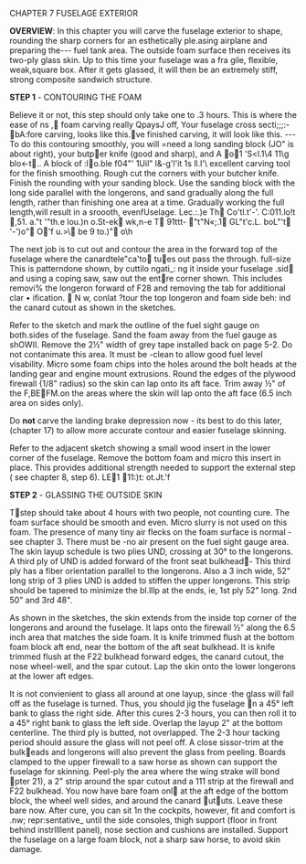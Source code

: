 CHAPTER 7 
FUSELAGE EXTERIOR 

**OVERVIEW**: In this chapter you will carve 
the fuselage exterior to shape, rounding 
the sharp corners for an esthetically 
ple.asing airplane and preparing the---
fuel tank area. The outside foam surface then receives its two-ply glass skin. 
Up to this time your fuselage was a fra­
gile, flexible, weak,square box. After 
it gets glassed, it will then be an extreme­ly stiff, strong composite sandwich struc­ture. 

**STEP 1** - CONTOURING THE FOAM

Believe it or not, this step should only take one to .3 hours. This is where the ease of ns ,􀀁 foam carving really QpaysJ off, Your fuselage cross secti;;;:-􀀐bA:fore carving, looks like this.􀀘ve finished carving, it will look like this. --- To do this contouring smoothly, you will =need a long sanding block (JO" is about right), your butp􀂱er knife (good and sharp), and A 􀂳o􀂵1 'S<l.1\4 11\g blo<-t􀃀.. A block of \:l􀀤o.ble f04"' 1Uil" l&-g'l'it 1s ll.l'\ excellent carving tool for the finish smoothing. Rough cut the corners with your butcher knife. Finish the rounding with your sanding block. Use the sanding block with the long side parallel with the longerons, and sand gradually along the full length, rather than finishing one area at a time. Gradually working the full length,will result in a sroooth, evenfUselage. Lec.:.\)e Th􀀼 Co'tl\.t'\-'. C:011.lo\!t 􀃙,51. a."t '"th.e lou.)n o.St-ek􀁁 wk,n-e T􀁆 91ttt\- 􀁊"t"N«;.1􀁏 GL"t'c.L. boL"'t􀁘 '-')o"􀁜 O􀃦'f u.>\􀃪 be 9 to\.)"􀃰 o\h 

The next job is to cut out and contour the area in the forward top of the fuse­lage where the canardtele"ca'to􀁶 tu􀁷es out pass the through. full-size This is patterndone shown, by cuttilo ngati_: ng it inside your fuselage .sid􀄅 and using a coping saw, saw out the ent􀁾re corner shown. This includes removi% the longe­ron forward of F28 and removing the tab for additional clar • ification. 􀂈 N w, conlat ?tour the top longeron and foam side beh: ind the canard cutout as shown in the sketches. 

Refer to the sketch and mark the outline of the fuel sight gauge on both.sides of the fuselage. Sand the foam away from the fuel gauge as shOWII. Remove the 2½" width of grey tape installed back on page 5-2. Do not contanimate this area. It must be -clean to allow good fuel level visability. Micro some foam chips into the holes around the bolt heads at the landing gear and engine mount extrusions. Round the edges of the plywood firewall {1/8" radius) so the skin can lap onto its aft face. Trim away ½" of the F,BE􀁔FM.on the areas where the skin will lap onto the aft face (6.5 inch area on sides only). 

Do **not** carve the landing brake depression now - its best to do this later, (chapter 17) to allow more accurate contour and easier fuselage skinning. 

Refer to the adjacent sketch showing a small wood insert in the lower corner of the fuselage. Remove the bottom foam and micro this insert in place. This provides additional strength needed to support the external step ( see chapter 8, step 6). LE􀁝1 􀀂11:)t: ot.Jt.'f 

**STEP 2** - GLASSING THE OUTSIDE SKIN

T􀁤step should take about 4 hours with two people, not counting cure. The foam surface should be smooth and even. Micro slurry is not used on this foam. The presence of many tiny air flecks on the foam surface is normal - see chapter 3. There must be -no air present on the fuel sight gauge area. The skin layup schedule is two plies UND, crossing at 30° to the longerons. A third ply of UND is added forward of the front seat bulkhead􀁰- This third ply has a fiber orientation parallel to the longerons. Also a 3 inch wide, 52" long strip of 3 plies UND is added to stiffen the upper longerons. This strip should be tapered to minimize the bl.lllp at the ends, ie, 1st ply 52" long. 2nd 50" and 3rd 48". 

As shown in the sketches, the skin extends from the inside top corner of the longerons and around the fuselage. It laps onto the firewall ½" along the 6.5 inch area that matches the side foam. It is knife trimmed flush at the bottom foam block aft end, near the bottom of the aft seat bulkhead. It is knife trimmed flush at the F22 bulkhead forward edges, the canard cutout, the nose wheel-well, and the spar cutout. Lap the skin onto the lower longerons at the lower aft edges. 

It is not convienient to glass all around at one layup, since ·the glass will fall off as the fuselage is turned. Thus, you should jig the fuselage 􀀕n a 45° left bank to glass the right side. After this cures 2-3 hours, you can then roll it to a 45° right bank to glass the left side. Overlap the layup 2" at the bottom centerline. The third ply is butted, not overlapped. The 2-3 hour tacking period should assure the glass will not peel off. A close sissor-trim at the bulk􀂸eads and longerons will also prevent the glass from peeling. Boards clamped to the upper firewall to a saw horse as shown can support the fuselage for skinning. Peel-ply the area where the wing strake will bond 􀂻pter 21), a 2" strip around the spar cutout and a 111 strip at the firewall and F22 bulkhead. You now have bare foam onl􀂽 at the aft edge of the bottom block, the wheel well sides, and around the canard 􀂾ut􀂿uts. Leave these bare now. After cure, you can sit 1n the cockpits, however, fit and comfort is .nw; repr:sentative_ until the side consoles, thigh support (floor in front behind instrllllent panel), nose section and cushions are installed. Support the fuselage on a large foam block, not a sharp saw horse, to avoid skin damage. 

